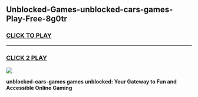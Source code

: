 
## Unblocked-Games-unblocked-cars-games-Play-Free-8g0tr
<h3>
<a href="https://premium76.site?title=unblocked-cars-games&ref=09A">CLICK TO PLAY</a></h3>
<hr>

<h3>
<a href="https://premium76.site?title=unblocked-cars-games&ref=09A">CLICK 2 PLAY</a>
  
</h3>

<a href="https://premium76.site?title=unblocked-cars-games&ref=09A"><img src="https://clearcache.store/games.png"></a>


**unblocked-cars-games games unblocked: Your Gateway to Fun and Accessible Online Gaming**
